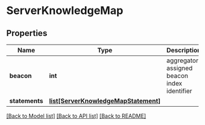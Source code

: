 # ServerKnowledgeMap

## Properties
Name | Type | Description | Notes
------------ | ------------- | ------------- | -------------
**beacon** | **int** | aggregator assigned beacon index identifier  | [optional] 
**statements** | [**list[ServerKnowledgeMapStatement]**](ServerKnowledgeMapStatement.md) |  | [optional] 

[[Back to Model list]](../README.md#documentation-for-models) [[Back to API list]](../README.md#documentation-for-api-endpoints) [[Back to README]](../README.md)


